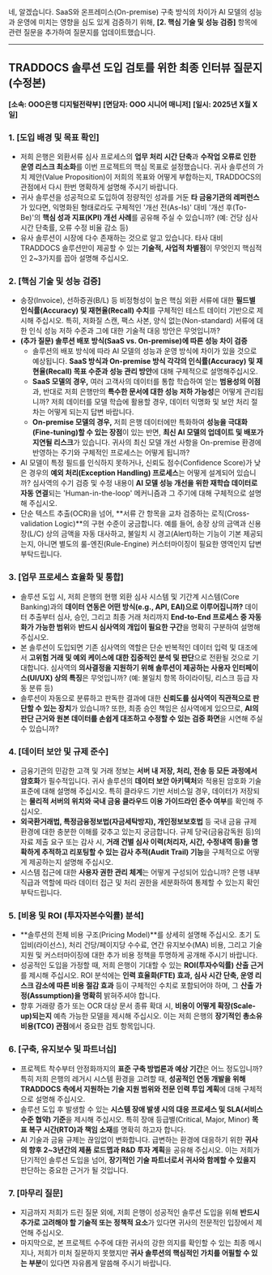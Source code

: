 네, 알겠습니다. SaaS와 온프레미스(On-premise) 구축 방식의 차이가 AI 모델의 성능과 운영에 미치는 영향을 심도 있게 검증하기 위해, **[2. 핵심 기술 및 성능 검증]** 항목에 관련 질문을 추가하여 질문지를 업데이트했습니다.

---

## TRADDOCS 솔루션 도입 검토를 위한 최종 인터뷰 질문지 (수정본)

**[소속: OOO은행 디지털전략부]**
**[면담자: OOO 시니어 매니저]**
**[일시: 2025년 X월 X일]**

### **1. [도입 배경 및 목표 확인]**

* 저희 은행은 외환서류 심사 프로세스의 **업무 처리 시간 단축**과 **수작업 오류로 인한 운영 리스크 최소화**를 이번 프로젝트의 핵심 목표로 설정했습니다. 귀사 솔루션의 가치 제안(Value Proposition)이 저희의 목표와 어떻게 부합하는지, TRADDOCS의 관점에서 다시 한번 명확하게 설명해 주시기 바랍니다.
* 귀사 솔루션을 성공적으로 도입하여 정량적인 성과를 거둔 **타 금융기관의 레퍼런스**가 있다면, 익명화된 형태로라도 구체적인 '개선 전(As-Is)' 대비 '개선 후(To-Be)'의 **핵심 성과 지표(KPI) 개선 사례**를 공유해 주실 수 있습니까? (예: 건당 심사 시간 단축률, 오류 수정 비율 감소 등)
* 유사 솔루션이 시장에 다수 존재하는 것으로 알고 있습니다. 타사 대비 TRADDOCS 솔루션만이 제공할 수 있는 **기술적, 사업적 차별점**이 무엇인지 핵심적인 2~3가지를 꼽아 설명해 주십시오.

### **2. [핵심 기술 및 성능 검증]**

* 송장(Invoice), 선하증권(B/L) 등 비정형성이 높은 핵심 외환 서류에 대한 **필드별 인식률(Accuracy) 및 재현율(Recall) 수치**를 구체적인 테스트 데이터 기반으로 제시해 주십시오. 특히, 저화질 스캔, 팩스 사본, 양식 없는(Non-standard) 서류에 대한 인식 성능 저하 수준과 그에 대한 기술적 대응 방안은 무엇입니까?
* **(추가 질문) 솔루션 배포 방식(SaaS vs. On-premise)에 따른 성능 차이 검증**
    * 솔루션의 배포 방식에 따라 AI 모델의 성능과 운영 방식에 차이가 있을 것으로 예상됩니다. **SaaS 방식과 On-premise 방식 각각의 인식률(Accuracy) 및 재현율(Recall) 목표 수준과 성능 관리 방안**에 대해 구체적으로 설명해주십시오.
    * **SaaS 모델의 경우,** 여러 고객사의 데이터를 통합 학습하여 얻는 **범용성의 이점**과, 반대로 저희 은행만의 **특수한 문서에 대한 성능 저하 가능성**은 어떻게 관리됩니까? 저희 데이터를 모델 학습에 활용할 경우, 데이터 익명화 및 보안 처리 절차는 어떻게 되는지 답변 바랍니다.
    * **On-premise 모델의 경우,** 저희 은행 데이터에만 특화하여 **성능을 극대화(Fine-tuning)할 수 있는 장점**이 있는 반면, **최신 AI 모델의 업데이트 및 배포가 지연될 리스크**가 있습니다. 귀사의 최신 모델 개선 사항을 On-premise 환경에 반영하는 주기와 구체적인 프로세스는 어떻게 됩니까?
* AI 모델이 특정 필드를 인식하지 못하거나, 신뢰도 점수(Confidence Score)가 낮은 경우의 **예외 처리(Exception Handling) 프로세스**는 어떻게 설계되어 있습니까? 심사역의 수기 검증 및 수정 내용이 **AI 모델 성능 개선을 위한 재학습 데이터로 자동 연결**되는 'Human-in-the-loop' 메커니즘과 그 주기에 대해 구체적으로 설명해 주십시오.
* 단순 텍스트 추출(OCR)을 넘어, **서류 간 항목을 교차 검증하는 로직(Cross-validation Logic)**의 구현 수준이 궁금합니다. 예를 들어, 송장 상의 금액과 신용장(L/C) 상의 금액을 자동 대사하고, 불일치 시 경고(Alert)하는 기능이 기본 제공되는지, 아니면 별도의 룰-엔진(Rule-Engine) 커스터마이징이 필요한 영역인지 답변 부탁드립니다.

### **3. [업무 프로세스 효율화 및 통합]**

* 솔루션 도입 시, 저희 은행의 현행 외환 심사 시스템 및 기간계 시스템(Core Banking)과의 **데이터 연동은 어떤 방식(e.g., API, EAI)으로 이루어집니까?** 데이터 추출부터 심사, 승인, 그리고 최종 거래 처리까지 **End-to-End 프로세스 중 자동화가 가능한 범위**와 **반드시 심사역의 개입이 필요한 구간**을 명확히 구분하여 설명해 주십시오.
* 본 솔루션이 도입되면 기존 심사역의 역할은 단순 반복적인 데이터 입력 및 대조에서 **고위험 거래 및 예외 케이스에 대한 집중적인 분석 및 판단**으로 전환될 것으로 기대합니다. 심사역의 **의사결정을 지원하기 위해 솔루션이 제공하는 사용자 인터페이스(UI/UX) 상의 특징**은 무엇입니까? (예: 불일치 항목 하이라이팅, 리스크 등급 자동 분류 등)
* 솔루션이 자동으로 분류하고 판독한 결과에 대한 **신뢰도를 심사역이 직관적으로 판단할 수 있는 장치**가 있습니까? 또한, 최종 승인 책임은 심사역에게 있으므로, **AI의 판단 근거와 원본 데이터를 손쉽게 대조하고 수정할 수 있는 검증 화면**을 시연해 주실 수 있습니까?

### **4. [데이터 보안 및 규제 준수]**

* 금융기관의 민감한 고객 및 거래 정보는 **서버 내 저장, 처리, 전송 등 모든 과정에서 암호화**가 필수적입니다. 귀사 솔루션의 **데이터 보안 아키텍처**와 적용된 암호화 기술 표준에 대해 설명해 주십시오. 특히 클라우드 기반 서비스일 경우, 데이터가 저장되는 **물리적 서버의 위치와 국내 금융 클라우드 이용 가이드라인 준수 여부**를 확인해 주십시오.
* **외국환거래법, 특정금융정보법(자금세탁방지), 개인정보보호법** 등 국내 금융 규제 환경에 대한 충분한 이해를 갖추고 있는지 궁금합니다. 규제 당국(금융감독원 등)의 자료 제출 요구 또는 감사 시, **거래 건별 심사 이력(처리자, 시간, 수정내역 등)을 명확하게 추적하고 리포팅할 수 있는 감사 추적(Audit Trail) 기능**을 구체적으로 어떻게 제공하는지 설명해 주십시오.
* 시스템 접근에 대한 **사용자 권한 관리 체계**는 어떻게 구성되어 있습니까? 은행 내부 직급과 역할에 따라 데이터 접근 및 처리 권한을 세분화하여 통제할 수 있는지 확인 부탁드립니다.

### **5. [비용 및 ROI (투자자본수익률) 분석]**

* **솔루션의 전체 비용 구조(Pricing Model)**를 상세히 설명해 주십시오. 초기 도입비(라이선스), 처리 건당/페이지당 수수료, 연간 유지보수(MA) 비용, 그리고 기술지원 및 커스터마이징에 대한 추가 비용 정책을 투명하게 공개해 주시기 바랍니다.
* 성공적인 도입을 가정할 때, 저희 은행이 기대할 수 있는 **ROI(투자수익률) 산출 근거**를 제시해 주십시오. ROI 분석에는 **인력 효율화(FTE) 효과, 심사 시간 단축, 운영 리스크 감소에 따른 비용 절감 효과** 등이 구체적인 수치로 포함되어야 하며, 그 **산출 가정(Assumption)을 명확히** 밝혀주셔야 합니다.
* 향후 거래량 증가 또는 OCR 대상 문서 종류 확대 시, **비용이 어떻게 확장(Scale-up)되는지** 예측 가능한 모델을 제시해 주십시오. 이는 저희 은행의 **장기적인 총소유비용(TCO) 관점**에서 중요한 검토 항목입니다.

### **6. [구축, 유지보수 및 파트너십]**

* 프로젝트 착수부터 안정화까지의 **표준 구축 방법론과 예상 기간**은 어느 정도입니까? 특히 저희 은행의 레거시 시스템 환경을 고려할 때, **성공적인 연동 개발을 위해 TRADDOCS 측에서 지원하는 기술 지원 범위와 전문 인력 투입 계획**에 대해 구체적으로 설명해 주십시오.
* 솔루션 도입 후 발생할 수 있는 **시스템 장애 발생 시의 대응 프로세스 및 SLA(서비스 수준 협약) 기준**을 제시해 주십시오. 특히 장애 등급별(Critical, Major, Minor) **목표 복구 시간(RTO)과 책임 소재**를 명확히 하고자 합니다.
* AI 기술과 금융 규제는 끊임없이 변화합니다. 급변하는 환경에 대응하기 위한 **귀사의 향후 2~3년간의 제품 로드맵과 R&D 투자 계획**을 공유해 주십시오. 이는 저희가 단기적인 솔루션 도입을 넘어, **장기적인 기술 파트너로서 귀사와 함께할 수 있을지** 판단하는 중요한 근거가 될 것입니다.

### **7. [마무리 질문]**

* 지금까지 저희가 드린 질문 외에, 저희 은행이 성공적인 솔루션 도입을 위해 **반드시 추가로 고려해야 할 기술적 또는 정책적 요소**가 있다면 귀사의 전문적인 입장에서 제언해 주십시오.
* 마지막으로, 본 프로젝트 수주에 대한 귀사의 강한 의지를 확인할 수 있는 최종 메시지나, 저희가 미처 질문하지 못했지만 **귀사 솔루션의 핵심적인 가치를 어필할 수 있는 부분**이 있다면 자유롭게 말씀해 주시기 바랍니다.
